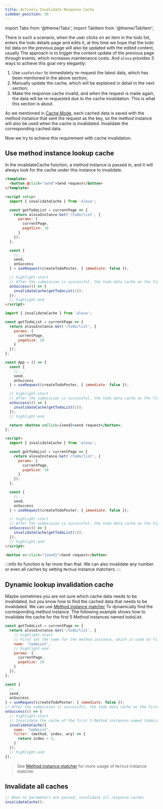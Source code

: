```yaml
---
title: Actively Invalidate Response Cache
sidebar_position: 20
---
```


import Tabs from '@theme/Tabs';
import TabItem from '@theme/TabItem';

There is such a scenario, when the user clicks on an item in the todo list, enters the todo details page and edits it, at this time we hope that the todo list data on the previous page will also be updated with the edited content, usually The approach is to trigger the content update of the previous page through events, which increases maintenance costs. And `alova` provides 3 ways to achieve this goal very elegantly:

1. Use `useFetcher` to immediately re-request the latest data, which has been mentioned in the above section;
2. Manually update the cache, which will be explained in detail in the next section;
3. Make the response cache invalid, and when the request is made again, the data will be re-requested due to the cache invalidation. This is what this section is about.

As we mentioned in [Cache Mode](./get-started/response-cache), each cached data is saved with the method instance that sent the request as the key, so the method instance will also be used when the cache is invalidated. Invalidate the corresponding cached data.

Now we try to achieve this requirement with cache invalidation.

## Use method instance lookup cache

In the invalidateCache function, a method instance is passed in, and it will always look for the cache under this instance to invalidate.

<Tabs groupId="framework">
<TabItem value="1" label="vue">

```html
<template>
  <button @click="send">Send request</button>
</template>

<script setup>
  import { invalidateCache } from 'alova';

  const getTodoList = currentPage => {
    return alovaInstance.Get('/todo/list', {
      params: {
        currentPage,
        pageSize: 10
      }
    });
  };

  const {
    //...
    send,
    onSuccess
  } = useRequest(createTodoPoster, { immediate: false });

  // highlight-start
  // After the submission is successful, the todo data cache on the first page will be invalidated
  onSuccess(() => {
    invalidateCache(getTodoList(1));
  });
  // highlight-end
</script>
```

</TabItem>
<TabItem value="2" label="react">

```jsx
import { invalidateCache } from 'alova';

const getTodoList = currentPage => {
  return alovaInstance.Get('/todo/list', {
    params: {
      currentPage,
      pageSize: 10
    }
  });
};

const App = () => {
  const {
    //...
    send,
    onSuccess
  } = useRequest(createTodoPoster, { immediate: false });

  // highlight-start
  // After the submission is successful, the todo data cache on the first page will be invalidated
  onSuccess(() => {
    invalidateCache(getTodoList(1));
  });
  // highlight-end

  return <button onClick={send}>send request</button>;
};
```

</TabItem>
<TabItem value="3" label="svelte">

```html
<script>
  import { invalidateCache } from 'alova';

  const getTodoList = currentPage => {
    return alovaInstance.Get('/todo/list', {
      params: {
        currentPage,
        pageSize: 10
      }
    });
  };

  const {
    //...
    send,
    onSuccess
  } = useRequest(createTodoPoster, { immediate: false });

  // highlight-start
  // After the submission is successful, the todo data cache on the first page will be invalidated
  onSuccess(() => {
    invalidateCache(getTodoList(1));
  });
  // highlight-end
</script>

<button on:click="{send}">Send request</button>
```

</TabItem>
</Tabs>

:::info
Its function is far more than that. We can also invalidate any number or even all caches by setting `Method` instance matchers.
:::

## Dynamic lookup invalidation cache

Maybe sometimes you are not sure which cache data needs to be invalidated, but you know how to find the cached data that needs to be invalidated. We can use [Method instance matcher](../next-step/method-instance-matcher) To dynamically find the corresponding method instance. The following example shows how to invalidate the cache for the first 5 Method instances named todoList.

```javascript
const getTodoList = currentPage => {
  return alovaInstance.Get('/todo/list', {
    // highlight-start
    // First set the name for the method instance, which is used to filter out the required Method instance when the Method instance cannot be specified directly
    name: 'todoList',
    // highlight-end
    params: {
      currentPage,
      pageSize: 10
    }
  });
};

const {
  //...
  send,
  onSuccess
} = useRequest(createTodoPoster, { immediate: false });
// After the submission is successful, the todo data cache on the first page will be invalidated
onSuccess(() => {
  // highlight-start
  // Invalidate the cache of the first 5 Method instances named todoList
  invalidateCache({
    name: 'todoList',
    filter: (method, index, ary) => {
      return index < 5;
    }
  });
  // highlight-end
});
```

> See [Method instance matcher](../next-step/method-instance-matcher) for more usage of `Method` instance matcher

## Invalidate all caches

```javascript
// When no parameters are passed, invalidate all response caches
invalidateCache();
```
